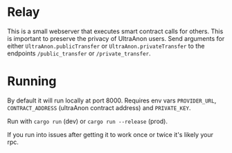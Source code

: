 # Relay

This is a small webserver that executes smart contract calls for others. This is important to preserve the privacy of UltraAnon users. Send arguments for either `UltraAnon.publicTransfer` or `UltraAnon.privateTransfer` to the endpoints `/public_transfer` or `/private_transfer`.

# Running

By default it will run locally at port 8000. Requires env vars `PROVIDER_URL`, `CONTRACT_ADDRESS` (ultraAnon contract address) and `PRIVATE_KEY`.

Run with `cargo run` (dev) or `cargo run --release` (prod).

If you run into issues after getting it to work once or twice it's likely your rpc.
